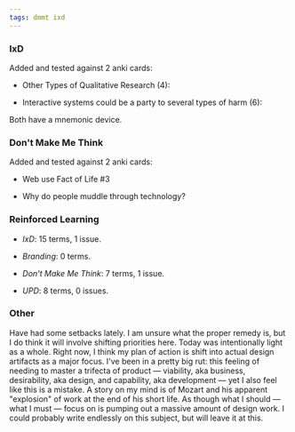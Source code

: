 ```yaml
---
tags: dmmt ixd
---
```


### IxD

Added and tested against 2 anki cards:

* Other Types of Qualitative Research (4):

* Interactive systems could be a party to several types of harm (6):

Both have a mnemonic device.

### Don't Make Me Think

Added and tested against 2 anki cards:

* Web use Fact of Life #3

* Why do people muddle through technology?

### Reinforced Learning

* *IxD*: 15 terms, 1 issue.

* *Branding*: 0 terms.

* *Don't Make Me Think*: 7 terms, 1 issue.

* *UPD*: 8 terms, 0 issues.

### Other

Have had some setbacks lately. I am unsure what the proper remedy is, but I do think it will involve shifting priorities here. Today was intentionally light as a whole. Right now, I think my plan of action is shift into actual design artifacts as a major focus. I've been in a pretty big rut: this feeling of needing to master a trifecta of product — viability, aka business, desirability, aka design, and capability, aka development — yet I also feel like this is a mistake. A story on my mind is of Mozart and his apparent "explosion" of work at the end of his short life. As though what I should — what I must — focus on is pumping out a massive amount of design work. I could probably write endlessly on this subject, but will leave it at this.









